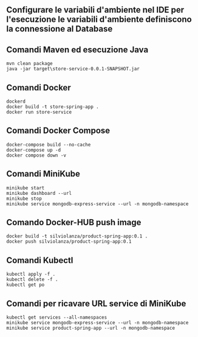 ## Configurare le variabili d'ambiente nel IDE per l'esecuzione le variabili d'ambiente definiscono la connessione al Database

## Comandi Maven ed esecuzione Java
    mvn clean package
    java -jar target\store-service-0.0.1-SNAPSHOT.jar

## Comandi Docker
    dockerd
    docker build -t store-spring-app .
    docker run store-service

## Comandi Docker Compose
    docker-compose build --no-cache
    docker-compose up -d
    docker compose down -v

## Comandi MiniKube
    minikube start
    minikube dashboard --url
    minikube stop
    minikube service mongodb-express-service --url -n mongodb-namespace

## Comando Docker-HUB push image
    docker build -t silviolanza/product-spring-app:0.1 .
    docker push silviolanza/product-spring-app:0.1

## Comandi Kubectl
    kubectl apply -f .
    kubectl delete -f .
    kubectl get po

## Comandi per ricavare URL service di MiniKube
    kubectl get services --all-namespaces
    minikube service mongodb-express-service --url -n mongodb-namespace
    minikube service product-spring-app --url -n mongodb-namespace
